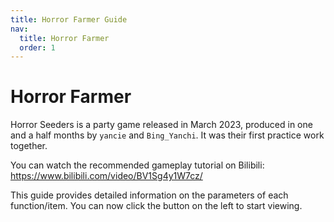 ```yaml
---
title: Horror Farmer Guide
nav:
  title: Horror Farmer
  order: 1
---
```


# Horror Farmer

Horror Seeders is a party game released in March 2023, produced in one and a half months by `yancie` and `Bing_Yanchi`. It was their first practice work together.

You can watch the recommended gameplay tutorial on Bilibili: https://www.bilibili.com/video/BV1Sg4y1W7cz/

This guide provides detailed information on the parameters of each function/item. You can now click the button on the left to start viewing.
